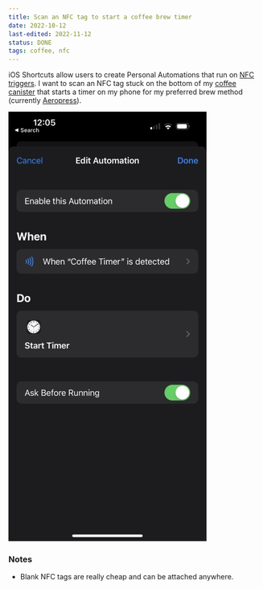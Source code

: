 ```yaml
---
title: Scan an NFC tag to start a coffee brew timer
date: 2022-10-12
last-edited: 2022-11-12
status: DONE
tags: coffee, nfc
---
```


iOS Shortcuts allow users to create Personal Automations that run on [NFC triggers][nfc-trigger].
I want to scan an NFC tag stuck on the bottom of my [coffee canister][tobys-estate] that starts a 
timer on my phone for my preferred brew method (currently [Aeropress][aeropress]).

![A screenshot of the Shortcuts app showing the Automation](/images/nfc-coffee-timer.jpeg)

### Notes
- Blank NFC tags are really cheap and can be attached anywhere.

[nfc]: https://en.wikipedia.org/wiki/Near-field_communication#Design
[nfc-trigger]: https://support.apple.com/en-nz/guide/shortcuts/apde31e9638b/ios
[tobys-estate]: https://www.brewrunner.com.au/
[aeropress]: /recipes/coffee.html